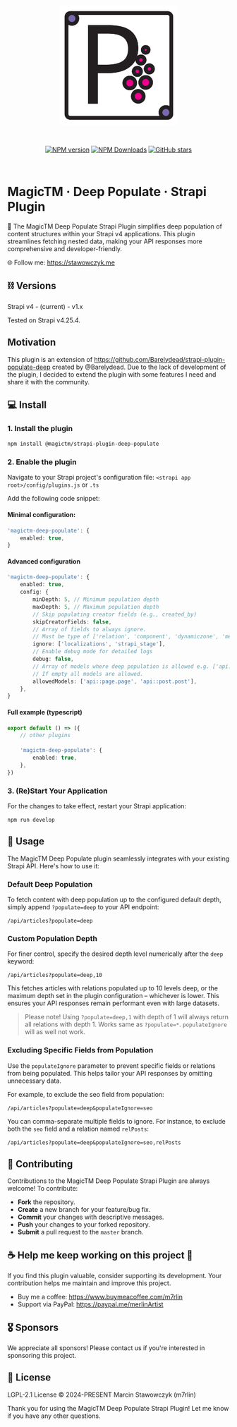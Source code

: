 <p align="center">
  <a href="https://magictm.com" target="_blank" rel="noopener noreferrer">
    <img width="270" src="assets/logo.svg" alt="Project Logo"> 
  </a>
</p>

<br/>

<p align="center">
<a href='#'>
</a>
<a href="https://www.npmjs.com/package/@magictm/strapi-plugin-deep-populate" target="__blank"><img alt="NPM version" src="https://img.shields.io/npm/v/@magictm/strapi-plugin-deep-populate?flat&colorA=0e0a18&colorB=8c67ef"></a>
<a href="https://www.npmjs.com/package/@magictm/strapi-plugin-deep-populate" target="__blank"><img alt="NPM Downloads" src="https://img.shields.io/npm/dm/@magictm/strapi-plugin-deep-populate?flat&colorA=0e0a18&colorB=8c67ef"></a>
<a href="https://github.com/magictm/strapi-plugin-deep-populate" target="__blank"><img alt="GitHub stars" src="https://img.shields.io/github/stars/magictm/strapi-plugin-deep-populate?flat&colorA=0e0a18&colorB=8c67ef"></a>
</p>

<br/>

<h1 align='left'>MagicTM · Deep Populate · Strapi Plugin</h1>

🚀 The MagicTM Deep Populate Strapi Plugin simplifies deep population of content structures within your Strapi v4 applications. This plugin streamlines fetching nested data, making your API responses more comprehensive and developer-friendly.

🌐 Follow me: https://stawowczyk.me

## ⛓ Versions

Strapi v4 - (current) - v1.x

Tested on Strapi v4.25.4.

## Motivation

This plugin is an extension of https://github.com/Barelydead/strapi-plugin-populate-deep created by @Barelydead. Due to the lack of development of the plugin, I decided to extend the plugin with some features I need and share it with the community.

## 💻 Install

### 1. Install the plugin

```bash
npm install @magictm/strapi-plugin-deep-populate
```

### 2. Enable the plugin

Navigate to your Strapi project's configuration file:
`<strapi app root>/config/plugins.js` or `.ts`

Add the following code snippet:

#### Minimal configuration:

```ts
'magictm-deep-populate': {
    enabled: true,
}
```

#### Advanced configuration

```ts
'magictm-deep-populate': {
    enabled: true,
    config: {
        minDepth: 5, // Minimum population depth
        maxDepth: 5, // Maximum population depth
        // Skip populating creator fields (e.g., created_by)
        skipCreatorFields: false,
        // Array of fields to always ignore.
        // Must be type of ['relation', 'component', 'dynamiczone', 'media']
        ignore: ['localizations', 'strapi_stage'],
        // Enable debug mode for detailed logs
        debug: false,
        // Array of models where deep population is allowed e.g. ['api::page.page', 'api::post.post']
        // If empty all models are allowed.
        allowedModels: ['api::page.page', 'api::post.post'],
    },
}
```

#### Full example (typescript)

```ts
export default () => ({
    // other plugins

    'magictm-deep-populate': {
        enabled: true,
    },
})
```

### 3. (Re)Start Your Application

For the changes to take effect, restart your Strapi application:

```
npm run develop
```

## 🚀 Usage

The MagicTM Deep Populate plugin seamlessly integrates with your existing Strapi API. Here's how to use it:

### Default Deep Population

To fetch content with deep population up to the configured default depth, simply append `?populate=deep` to your API endpoint:

```
/api/articles?populate=deep
```

### Custom Population Depth

For finer control, specify the desired depth level numerically after the `deep` keyword:

```
/api/articles?populate=deep,10
```

This fetches articles with relations populated up to 10 levels deep, or the maximum depth set in the plugin configuration – whichever is lower. This ensures your API responses remain performant even with large datasets.

> Please note! Using `?populate=deep,1` with depth of 1 will always return all relations with depth 1. Works same as `?populate=*`. `populateIgnore` will as well not work.

### Excluding Specific Fields from Population

Use the `populateIgnore` parameter to prevent specific fields or relations from being populated. This helps tailor your API responses by omitting unnecessary data.

For example, to exclude the seo field from population:

```
/api/articles?populate=deep&populateIgnore=seo
```

You can comma-separate multiple fields to ignore. For instance, to exclude both the `seo` field and a relation named `relPosts`:

```
/api/articles?populate=deep&populateIgnore=seo,relPosts
```

## 🤝 Contributing

Contributions to the MagicTM Deep Populate Strapi Plugin are always welcome! To contribute:

-   **Fork** the repository.
-   **Create** a new branch for your feature/bug fix.
-   **Commit** your changes with descriptive messages.
-   **Push** your changes to your forked repository.
-   **Submit** a pull request to the `master` branch.

## ☕️ Help me keep working on this project 💚

If you find this plugin valuable, consider supporting its development. Your contribution helps me maintain and improve this project.

-   Buy me a coffee: https://www.buymeacoffee.com/m7rlin
-   Support via PayPal: https://paypal.me/merlinArtist

## 🎖️ Sponsors

We appreciate all sponsors! Please contact us if you're interested in sponsoring this project.

## 📜 License

LGPL-2.1 License © 2024-PRESENT Marcin Stawowczyk (m7rlin)

Thank you for using the MagicTM Deep Populate Strapi Plugin! Let me know if you have any other questions.
